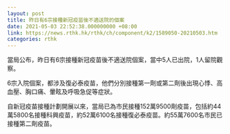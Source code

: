```yaml
---
layout: post
title: 昨日有6宗接種新冠疫苗後不適送院的個案
date: 2021-05-03 22:52:38.000000000 +08:00
link: https://news.rthk.hk/rthk/ch/component/k2/1589050-20210503.htm
categories: rthk
---
```


當局公布，昨日有6宗接種新冠疫苗後不適送院個案，當中5人已出院，1人留院觀察。

6宗入院個案，都涉及復必泰疫苗，他們分別接種第一劑或第二劑後出現心悸、高血壓、胸口痛、暈眩及呼吸急促等症狀。

自新冠疫苗接種計劃開展以來，當局已為市民接種152萬9500劑疫苗，包括約44萬5800名接種科興疫苗，約52萬6100名接種復必泰疫苗。約55萬7600名市民已接種第二劑疫苗。
